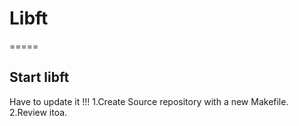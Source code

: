 # Libft
=====
## Start libft

Have to update it !!!
1.Create Source repository with a new Makefile.
2.Review itoa.

